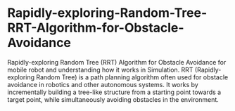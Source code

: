 # Rapidly-exploring-Random-Tree-RRT-Algorithm-for-Obstacle-Avoidance
Rapidly-exploring Random Tree (RRT) Algorithm for Obstacle Avoidance for mobile robot and understanding how it works in Simulation.
RRT (Rapidly-exploring Random Tree) is a path planning algorithm often used for obstacle avoidance in robotics and other autonomous systems. 
It works by incrementally building a tree-like structure from a starting point towards a target point, while simultaneously avoiding obstacles in the environment. 
